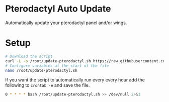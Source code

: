 # Pterodactyl Auto Update

Automatically update your pterodactyl panel and/or wings.

# Setup

```sh
# Download the script
curl -L -o /root/update-pterodactyl.sh https://raw.githubusercontent.com/j122j/pterodactyl-autoupdate/master/update-pterodactyl.sh
# Configure variables at the start of the file
nano /root/update-pterodactyl.sh
```

If you want the script to automatically run every every hour add the following to `crontab -e` and save the file.

```sh
0 * * * * bash /root/update-pterodactyl.sh >> /dev/null 2>&1
```
